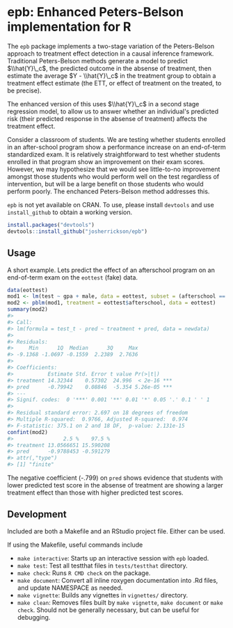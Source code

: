 <!-- README.md is generated from README.Rmd. Please edit that file -->
epb: Enhanced Peters-Belson implementation for R
================================================

The `epb` package implements a two-stage variation of the Peters-Belson approach to treatment effect detection in a causal inference framework. Traditional Peters-Belson methods generate a model to predict $\\hat{Y}\_c$, the predicted outcome in the absense of treatment, then estimate the average $Y - \\hat{Y}\_c$ in the treatment group to obtain a treatment effect estimate (the ETT, or effect of treatment on the treated, to be precise).

The enhanced version of this uses $\\hat{Y}\_c$ in a second stage regression model, to allow us to answer whether an individual's predicted risk (their predicted response in the absense of treatment) affects the treatment effect.

Consider a classroom of students. We are testing whether students enrolled in an after-school program show a performance increase on an end-of-term standardized exam. It is relatively straightforward to test whether students enrolled in that program show an improvement on their exam scores. However, we may hypothesize that we would see little-to-no improvement amongst those students who would perform well on the test regardless of intervention, but will be a large benefit on those students who would perform poorly. The enchanced Peters-Belson method addresses this.

`epb` is not yet available on CRAN. To use, please install `devtools` and use `install_github` to obtain a working version.

``` r
install.packages("devtools")
devtools::install_github("josherrickson/epb")
```

Usage
-----

A short example. Lets predict the effect of an afterschool program on an end-of-term exam on the `eottest` (fake) data.

``` r
data(eottest)
mod1 <- lm(test ~ gpa + male, data = eottest, subset = (afterschool == 0))
mod2 <- pblm(mod1, treatment = eottest$afterschool, data = eottest)
summary(mod2)
#> 
#> Call:
#> lm(formula = test_t - pred ~ treatment + pred, data = newdata)
#> 
#> Residuals:
#>     Min      1Q  Median      3Q     Max 
#> -9.1368 -1.0697 -0.1559  2.2389  2.7636 
#> 
#> Coefficients:
#>           Estimate Std. Error t value Pr(>|t|)    
#> treatment 14.32344    0.57302  24.996  < 2e-16 ***
#> pred      -0.79942    0.08846  -5.354 5.26e-05 ***
#> ---
#> Signif. codes:  0 '***' 0.001 '**' 0.01 '*' 0.05 '.' 0.1 ' ' 1
#> 
#> Residual standard error: 2.697 on 18 degrees of freedom
#> Multiple R-squared:  0.9766, Adjusted R-squared:  0.974 
#> F-statistic: 375.1 on 2 and 18 DF,  p-value: 2.131e-15
confint(mod2)
#>                2.5 %    97.5 %
#> treatment 13.0566651 15.590208
#> pred      -0.9788453 -0.591279
#> attr(,"type")
#> [1] "finite"
```

The negative coefficient (-.799) on `pred` shows evidence that students with lower predicted test score in the absense of treatment are showing a larger treatment effect than those with higher predicted test scores.

Development
-----------

Included are both a Makefile and an RStudio project file. Either can be used.

If using the Makefile, useful commands include

-   `make interactive`: Starts up an interactive session with `epb` loaded.
-   `make test`: Test all testthat files in `tests/testthat` directory.
-   `make check`: Runs `R CMD check` on the package.
-   `make document`: Convert all inline roxygen documentation into .Rd files, and update NAMESPACE as needed.
-   `make vignette`: Builds any vignettes in `vignettes/` directory.
-   `make clean`: Removes files built by `make vignette`, `make document` or `make check`. Should not be generally necessary, but can be useful for debugging.
